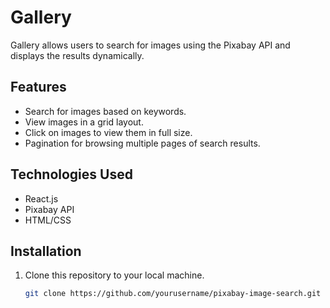 # Gallery

Gallery allows users to search for images using the Pixabay API and displays the results dynamically.

## Features

- Search for images based on keywords.
- View images in a grid layout.
- Click on images to view them in full size.
- Pagination for browsing multiple pages of search results.

## Technologies Used

- React.js
- Pixabay API
- HTML/CSS

## Installation

1. Clone this repository to your local machine.
   ```bash
   git clone https://github.com/yourusername/pixabay-image-search.git
   ```
